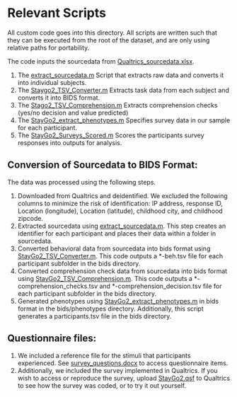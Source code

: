 # Relevant Scripts

All custom code goes into this directory. All scripts are written such that they can be executed from the root of the dataset, and are only using relative paths for portability.

The code inputs the sourcedata from [Qualtrics_sourcedata.xlsx](../bids/sourcedata/Qualtrics_sourcedata.xlsx).

1. The [extract_sourcedata.m](code/extract_sourcedata.m) Script that extracts raw data and converts it into individual subjects. 
2. The [Staygo2_TSV_Converter.m](code/Staygo2_TSV_Converter.m) Extracts task data from each subject and converts it into BIDS format. 
3. The [Stago2_TSV_Comprehension.m](code/Stago2_TSV_Comprehension.m) Extracts comprehension checks (yes/no decision and value predicted) 
4. The [StayGo2_extract_phenotypes.m](code/StayGo2_extract_phenotypes.m) Specifies survey data in our sample for each participant. 
5. The [StayGo2_Surveys_Scored.m](code/StayGo2_Surveys_Scored.m) Scores the participants survey responses into outputs for analysis.

## Conversion of Sourcedata to BIDS Format:

The data was processed using the following steps.

1. Downloaded from Qualtrics and deidentified. We excluded the following columns to minimize the risk of identification: IP address, response ID, Location (longitude), Location (latitude), childhood city, and childhood zipcode.
2. Extracted sourcedata using [extract_sourcedata.m](code/extract_sourcedata.m). This step creates an identifier for each participant and places their data within a folder in sourcedata.
3. Converted behavioral data from sourcedata into bids format using [StayGo2_TSV_Converter.m](code/StayGo2_TSV_Converter.m). This code outputs a *-beh.tsv file for each participant subfolder in the bids directory. 
4. Converted comprehension check data from sourcedata into bids format using [StayGo2_TSV_Comprehension.m](code/StayGo2_TSV_Comprehension.m). This code outputs a *-comprehension_checks.tsv and *-comprehension_decision.tsv file for each participant subfolder in the bids directory. 
5. Generated phenotypes using [StayGo2_extract_phenotypes.m](code/StayGo2_extract_phenotypes.m) in bids format in the bids/phenotypes directory. Additionally, this script generates a participants.tsv file in the bids directory.

## Questionnaire files:

1. We included a reference file for the stimuli that participants experienced. See [survey_questions.docx](code/survey_questions.docx) to access questionnaire items.
2. Additionally, we included the survey implemented in Qualtrics. If you wish to access or reproduce the survey, upload [StayGo2.qsf](code/StayGo2.qsf) to Qualtrics to see how the survey was coded, or to try it out yourself.

